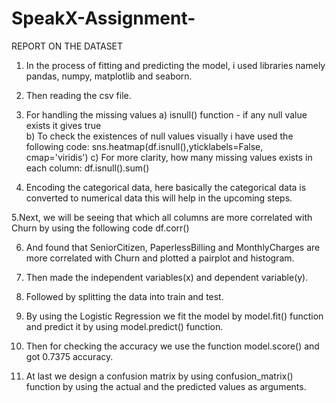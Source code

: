 # SpeakX-Assignment-
REPORT ON THE DATASET

1. In the process of fitting and predicting the model, i used libraries namely pandas, numpy, matplotlib and seaborn.

2. Then reading the csv file. 

3. For handling the missing values
a) isnull() function - if any null value exists it gives true   
b) To check the existences of null values visually i have used the following code: 
 sns.heatmap(df.isnull(),yticklabels=False, cmap='viridis')
c) For more clarity, how many missing values exists in each column:
df.isnull().sum()

4. Encoding the categorical data, here basically the categorical data is converted to numerical data this will help in the upcoming steps.

5.Next, we will be seeing that which all columns are more correlated with Churn by using the following code 
df.corr()

6. And found that SeniorCitizen, PaperlessBilling and MonthlyCharges are more correlated with Churn and plotted a pairplot and histogram.

7. Then made the independent variables(x) and dependent variable(y).

8. Followed by splitting the data into train and test.

9. By using the Logistic Regression we fit the model by model.fit() function and predict it by using model.predict() function.

10. Then for checking the accuracy we use the function model.score() and got 0.7375 accuracy.

11. At last we design a confusion matrix by using confusion_matrix() function by using the actual and the predicted values as arguments.

